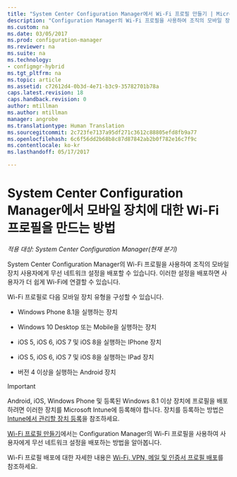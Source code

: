 ```yaml
---
title: "System Center Configuration Manager에서 Wi-Fi 프로필 만들기 | Microsoft Docs"
description: "Configuration Manager의 Wi-Fi 프로필을 사용하여 조직의 모바일 장치 사용자에게 무선 네트워크 설정을 배포하는 방법을 알아봅니다."
ms.custom: na
ms.date: 03/05/2017
ms.prod: configuration-manager
ms.reviewer: na
ms.suite: na
ms.technology:
- configmgr-hybrid
ms.tgt_pltfrm: na
ms.topic: article
ms.assetid: c72612d4-0b3d-4e71-b3c9-35782701b78a
caps.latest.revision: 18
caps.handback.revision: 0
author: mtillman
ms.author: mtillman
manager: angrobe
ms.translationtype: Human Translation
ms.sourcegitcommit: 2c723fe7137a95df271c3612c88805efd8fb9a77
ms.openlocfilehash: 6c6f56dd2b68b8c87d87842ab2b0f782e16c7f9c
ms.contentlocale: ko-kr
ms.lasthandoff: 05/17/2017

---
```

# <a name="how-to-create-wi-fi-profiles-for-mobile-devices-in-system-center-configuration-manager"></a>System Center Configuration Manager에서 모바일 장치에 대한 Wi-Fi 프로필을 만드는 방법

*적용 대상: System Center Configuration Manager(현재 분기)*

System Center Configuration Manager의 Wi-Fi 프로필을 사용하여 조직의 모바일 장치 사용자에게 무선 네트워크 설정을 배포할 수 있습니다. 이러한 설정을 배포하면 사용자가 더 쉽게 Wi-Fi에 연결할 수 있습니다.  

Wi-Fi 프로필로 다음 모바일 장치 유형을 구성할 수 있습니다.  

-   Windows Phone 8.1을 실행하는 장치  

-   Windows 10 Desktop 또는 Mobile을 실행하는 장치  

-   iOS 5, iOS 6, iOS 7 및 iOS 8을 실행하는 IPhone 장치  

-   iOS 5, iOS 6, iOS 7 및 iOS 8을 실행하는 IPad 장치  

-   버전 4 이상을 실행하는 Android 장치

> [!IMPORTANT]  
>  Android, iOS, Windows Phone 및 등록된 Windows 8.1 이상 장치에 프로필을 배포하려면 이러한 장치를 Microsoft Intune에 등록해야 합니다. 장치를 등록하는 방법은 [Intune에서 관리할 장치 등록](https://docs.microsoft.com/intune/deploy-use/enroll-devices-in-microsoft-intune)을 참조하세요.  

[Wi-Fi 프로필 만들기](../../protect/deploy-use/create-wifi-profiles.md#create-a-wi-fi-profile)에서는 Configuration Manager의 Wi-Fi 프로필을 사용하여 사용자에게 무선 네트워크 설정을 배포하는 방법을 알아봅니다.

Wi-Fi 프로필 배포에 대한 자세한 내용은 [Wi-Fi, VPN, 메일 및 인증서 프로필 배포](../../protect/deploy-use/deploy-wifi-vpn-email-cert-profiles.md)를 참조하세요.


